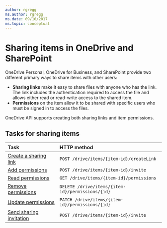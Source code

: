 ```yaml
---
author: rgregg
ms.author: rgregg
ms.date: 09/10/2017
ms.topic: conceptual
---
```

# Sharing items in OneDrive and SharePoint

OneDrive Personal, OneDrive for Business, and SharePoint provide two different
primary ways to share items with other users:

* **Sharing links** make it easy to share files with anyone who has the link. The link
  includes the authentication required to access the file and allows either read
  or read-write access to the shared item.
* **Permissions** on the item allow it to be shared with specific users who must be
  signed in to access the files.

OneDrive API supports creating both sharing links and item permissions.

## Tasks for sharing items

| Task                                           | HTTP method                                      |
|:-----------------------------------------------|:-------------------------------------------------|
| [Create a sharing link](../api/driveitem_createlink.md) | `POST /drive/items/{item-id}/createLink`         |
| [Add permissions](../api/driveitem_invite.md)                   | `POST /drive/items/{item-id}/invite`             |
| [Read permissions](../api/driveitem_list_permissions.md)             | `GET /drive/items/{item-id}/permissions`         |
| [Remove permissions](../api/permission_delete.md)     | `DELETE /drive/items/{item-id}/permissions/{id}` |
| [Update permissions](../api/permission_update.md)     | `PATCH /drive/items/{item-id}/permissions/{id}`  |
| [Send sharing invitation](../api/driveitem_invite.md)           | `POST /drive/items/{item-id}/invite`             |

<!-- {
  "type": "#page.annotation",
  "description": "Overview of various ways to share items with OneDrive API",
  "keywords": "sharing items files folders onedrive sharepoint",
  "section": "documentation",
  "tocPath": "Sharing"

} -->
